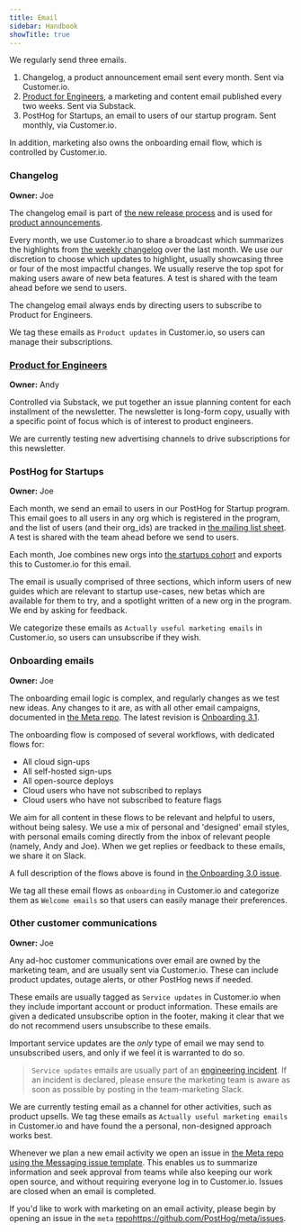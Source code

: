 ```yaml
---
title: Email
sidebar: Handbook
showTitle: true
---
```


We regularly send three emails. 

1. Changelog, a product announcement email sent every month. Sent via Customer.io. 
2. [Product for Engineers](https://newsletter.posthog.com/), a marketing and content email published every two weeks. Sent via Substack.
3. PostHog for Startups, an email to users of our startup program. Sent monthly, via Customer.io.

In addition, marketing also owns the onboarding email flow, which is controlled by Customer.io. 

### Changelog
**Owner:** Joe

The changelog email is part of [the new release process](/handbook/engineering/release-new-version) and is used for [product announcements](/handbook/growth/marketing/product-announcements).

Every month, we use Customer.io to share a broadcast which summarizes the highlights from [the weekly changelog](/changelog) over the last month. We use our discretion to choose which updates to highlight, usually showcasing three or four of the most impactful changes. We usually reserve the top spot for making users aware of new beta features. A test is shared with the team ahead before we send to users. 

The changelog email always ends by directing users to subscribe to Product for Engineers. 

We tag these emails as `Product updates` in Customer.io, so users can manage their subscriptions. 

### [Product for Engineers](https://newsletter.posthog.com/)
**Owner:** Andy

Controlled via Substack, we put together an issue planning content for each installment of the newsletter. The newsletter is long-form copy, usually with a specific point of focus which is of interest to product engineers. 

We are currently testing new advertising channels to drive subscriptions for this newsletter. 

### PostHog for Startups
**Owner:** Joe

Each month, we send an email to users in our PostHog for Startup program. This email goes to all users in any org which is registered in the program, and the list of users (and their org_ids) are tracked in [the mailing list sheet](https://docs.google.com/spreadsheets/d/1ryDGzXcG0OSH-GoX-zlI2CKwNu-6Zivi7EM32WLdids/edit?usp=sharing). A test is shared with the team ahead before we send to users. 

Each month, Joe combines new orgs into [the startups cohort](https://app.posthog.com/cohorts/44794) and exports this to Customer.io for this email. 

The email is usually comprised of three sections, which inform users of new guides which are relevant to startup use-cases, new betas which are available for them to try, and a spotlight written of a new org in the program. We end by asking for feedback.

We categorize these emails as `Actually useful marketing emails` in Customer.io, so users can unsubscribe if they wish. 

### Onboarding emails
**Owner:** Joe

The onboarding email logic is complex, and regularly changes as we test new ideas. Any changes to it are, as with all other email campaigns, documented in [the Meta repo](https://github.com/PostHog/meta/). The latest revision is [Onboarding 3.1](https://github.com/PostHog/meta/issues/127). 

The onboarding flow is composed of several workflows, with dedicated flows for: 

- All cloud sign-ups
- All self-hosted sign-ups
- All open-source deploys
- Cloud users who have not subscribed to replays
- Cloud users who have not subscribed to feature flags

We aim for all content in these flows to be relevant and helpful to users, without being salesy. We use a mix of personal and 'designed' email styles, with personal emails coming directly from the inbox of relevant people (namely, Andy and Joe). When we get replies or feedback to these emails, we share it on Slack. 

A full description of the flows above is found in [the Onboarding 3.0 issue](https://github.com/PostHog/meta/issues/123). 

We tag all these email flows as `onboarding` in Customer.io and categorize them as `Welcome emails` so that users can easily manage their preferences. 

### Other customer communications
**Owner:** Joe

Any ad-hoc customer communications over email are owned by the marketing team, and are usually sent via Customer.io. These can include product updates, outage alerts, or other PostHog news if needed.

These emails are usually tagged as `Service updates` in Customer.io when they include important account or product information. These emails are given a dedicated unsubscribe option in the footer, making it clear that we do not recommend users unsubscribe to these emails. 

Important service updates are the _only_ type of email we may send to unsubscribed users, and only if we feel it is warranted to do so.

> `Service updates` emails are usually part of an [engineering incident](/handbook/engineering/incidents.md). If an incident is declared, please ensure the marketing team is aware as soon as possible by posting in the team-marketing Slack.

We are currently testing email as a channel for other activities, such as product upsells. We tag these emails as `Actually useful marketing emails` in Customer.io and have found the a personal, non-designed approach works best. 

Whenever we plan a new email activity we open an issue in [the Meta repo using the Messaging issue template](https://github.com/PostHog/meta/). This enables us to summarize information and seek approval from teams while also keeping our work open source, and without requiring everyone log in to Customer.io. Issues are closed when an email is completed. 

If you'd like to work with marketing on an email activity, please begin by opening an issue in the `meta` [repo](https://github.com/PostHog/meta/issues)https://github.com/PostHog/meta/issues. 
